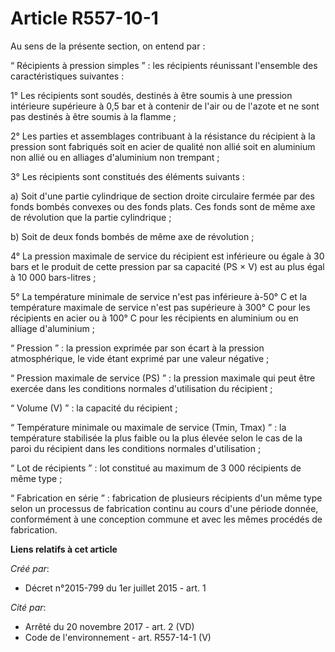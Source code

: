 # Article R557-10-1

Au sens de la présente section, on entend par :

“ Récipients à pression simples ” : les récipients réunissant l'ensemble des caractéristiques suivantes :

1° Les récipients sont soudés, destinés à être soumis à une pression intérieure supérieure à 0,5 bar et à contenir de l'air
ou de l'azote et ne sont pas destinés à être soumis à la flamme ;

2° Les parties et assemblages contribuant à la résistance du récipient à la pression sont fabriqués soit en acier de qualité
non allié soit en aluminium non allié ou en alliages d'aluminium non trempant ;

3° Les récipients sont constitués des éléments suivants :

a) Soit d'une partie cylindrique de section droite circulaire fermée par des fonds bombés convexes ou des fonds plats. Ces
fonds sont de même axe de révolution que la partie cylindrique ;

b) Soit de deux fonds bombés de même axe de révolution ;

4° La pression maximale de service du récipient est inférieure ou égale à 30 bars et le produit de cette pression par sa
capacité (PS × V) est au plus égal à 10 000 bars-litres ;

5° La température minimale de service n'est pas inférieure à-50° C et la température maximale de service n'est pas supérieure
à 300° C pour les récipients en acier ou à 100° C pour les récipients en aluminium ou en alliage d'aluminium ;

“ Pression ” : la pression exprimée par son écart à la pression atmosphérique, le vide étant exprimé par une valeur
négative ;

“ Pression maximale de service (PS) ” : la pression maximale qui peut être exercée dans les conditions normales d'utilisation
du récipient ;

“ Volume (V) ” : la capacité du récipient ;

“ Température minimale ou maximale de service (Tmin, Tmax) ” : la température stabilisée la plus faible ou la plus élevée
selon le cas de la paroi du récipient dans les conditions normales d'utilisation ;

“ Lot de récipients ” : lot constitué au maximum de 3 000 récipients de même type ;

“ Fabrication en série ” : fabrication de plusieurs récipients d'un même type selon un processus de fabrication continu au
cours d'une période donnée, conformément à une conception commune et avec les mêmes procédés de fabrication.

**Liens relatifs à cet article**

_Créé par_:

  - Décret n°2015-799 du 1er juillet 2015 - art. 1

_Cité par_:

  - Arrêté du 20 novembre 2017 - art. 2 (VD)
  - Code de l'environnement - art. R557-14-1 (V)
